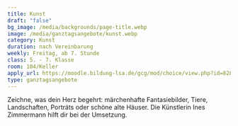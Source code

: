 ```yaml
---
title: Kunst
draft: "false"
bg_image: /media/backgrounds/page-title.webp
image: /media/ganztagsangebote/kunst.webp
category: Kunst
duration: nach Vereinbarung
weekly: Freitag, ab 7. Stunde
class: 5. - 7. Klasse
room: 104/Keller
apply_url: https://moodle.bildung-lsa.de/gcg/mod/choice/view.php?id=828
type: ganztagsangebote
---
```

Zeichne, was dein Herz begehrt: märchenhafte Fantasiebilder, Tiere, Landschaften, Porträts oder schöne alte Häuser. Die Künstlerin Ines Zimmermann hilft dir bei der Umsetzung.
